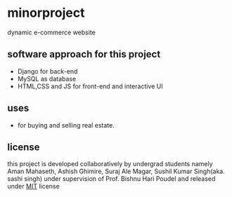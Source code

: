 # minorproject
dynamic e-commerce website
## software approach for this project
  * Django for back-end
  * MySQL as database
  * HTML,CSS and JS for front-end and interactive UI
##  uses
  * for buying and selling real estate.
##  license
  this project is developed collaboratively by undergrad students namely Aman Mahaseth, Ashish Ghimire, Suraj Ale Magar, Sushil Kumar Singh(aka. sashi singh)
  under supervision of Prof. Bishnu Hari Poudel and released under [MIT](https://choosealicense.com/licenses/mit/) license
